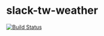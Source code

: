 # slack-tw-weather

[![Build Status](https://travis-ci.com/minchao/slack-tw-weather.svg?branch=master)](https://travis-ci.com/minchao/slack-tw-weather)

